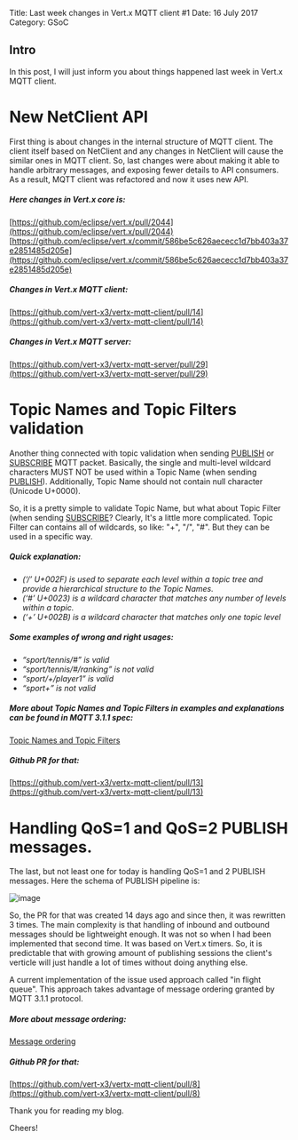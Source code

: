 Title: Last week changes in Vert.x MQTT client #1
Date: 16 July 2017
Category: GSoC

## Intro

In this post, I will just inform you about things happened last week in Vert.x MQTT client.

# New NetClient API

First thing is about changes in the internal structure of MQTT client. The client itself based on NetClient and any changes in NetClient will cause the similar ones in MQTT client. So, last changes were about making it able to handle arbitrary messages, and exposing fewer details to API consumers. As a result, MQTT client was refactored and now it uses new API.

##### Here changes in Vert.x core is:

[https://github.com/eclipse/vert.x/pull/2044](https://github.com/eclipse/vert.x/pull/2044) [https://github.com/eclipse/vert.x/commit/586be5c626aececc1d7bb403a37e2851485d205e](https://github.com/eclipse/vert.x/commit/586be5c626aececc1d7bb403a37e2851485d205e)

##### Changes in Vert.x MQTT client:

[https://github.com/vert-x3/vertx-mqtt-client/pull/14](https://github.com/vert-x3/vertx-mqtt-client/pull/14)

##### Changes in Vert.x MQTT server:

[https://github.com/vert-x3/vertx-mqtt-server/pull/29](https://github.com/vert-x3/vertx-mqtt-server/pull/29)

# Topic Names and Topic Filters validation
Another thing connected with topic validation when sending [PUBLISH](http://docs.oasis-open.org/mqtt/mqtt/v3.1.1/csprd02/mqtt-v3.1.1-csprd02.html#_Toc385349773) or [SUBSCRIBE](http://docs.oasis-open.org/mqtt/mqtt/v3.1.1/csprd02/mqtt-v3.1.1-csprd02.html#_Toc385349799) MQTT packet. Basically, the single and multi-level wildcard characters MUST NOT be used within a Topic Name (when sending [PUBLISH](http://docs.oasis-open.org/mqtt/mqtt/v3.1.1/csprd02/mqtt-v3.1.1-csprd02.html#_Toc385349773)). Additionally, Topic Name should not contain null character (Unicode U+0000).

So, it is a pretty simple to validate Topic Name, but what about Topic Filter (when sending [SUBSCRIBE](http://docs.oasis-open.org/mqtt/mqtt/v3.1.1/csprd02/mqtt-v3.1.1-csprd02.html#_Toc385349799)? Clearly, It's a little more complicated. Topic Filter can contains all of wildcards, so like: "+", "/", "#". But they can be used in a specific way.

##### Quick explanation:

* *(‘/’ U+002F) is used to separate each level within a topic tree and provide a hierarchical structure to the Topic Names.*
* *(‘#’ U+0023) is a wildcard character that matches any number of levels within a topic.*
* *(‘+’ U+002B) is a wildcard character that matches only one topic level*

##### Some examples of wrong and right usages:

* *“sport/tennis/#” is valid*
* *“sport/tennis/#/ranking” is not valid*
* *“sport/+/player1” is valid*
* *“sport+” is not valid*

##### More about Topic Names and Topic Filters in examples and explanations can be found in MQTT 3.1.1 spec:

[Topic Names and Topic Filters](http://docs.oasis-open.org/mqtt/mqtt/v3.1.1/csprd02/mqtt-v3.1.1-csprd02.html#_Toc385349843)

##### Github PR for that:

[https://github.com/vert-x3/vertx-mqtt-client/pull/13](https://github.com/vert-x3/vertx-mqtt-client/pull/13)


# Handling QoS=1 and QoS=2 PUBLISH messages.
The last, but not least one for today is handling QoS=1 and 2 PUBLISH messages. Here the schema of PUBLISH pipeline is:

![image](https://user-images.githubusercontent.com/16746106/28243056-893190be-69c6-11e7-95ea-556aea29a634.png)

So, the PR for that was created 14 days ago and since then, it was rewritten 3 times. The main complexity is that handling of inbound and outbound messages should be lightweight enough. It was not so when I had been implemented that second time. It was based on Vert.x timers. So, it is predictable that with growing amount of publishing sessions the client's verticle will just handle a lot of times without doing anything else.

A current implementation of the issue used approach called "in flight queue". This approach takes advantage of message ordering granted by MQTT 3.1.1 protocol.

##### More about message ordering:

[Message ordering](http://docs.oasis-open.org/mqtt/mqtt/v3.1.1/csprd02/mqtt-v3.1.1-csprd02.html#_Toc385349841)

##### Github PR for that:

[https://github.com/vert-x3/vertx-mqtt-client/pull/8](https://github.com/vert-x3/vertx-mqtt-client/pull/8)

Thank you for reading my blog.

Cheers!